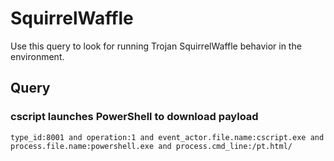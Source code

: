 # SquirrelWaffle

Use this query to look for running Trojan SquirrelWaffle behavior in the environment.

## Query

### cscript launches PowerShell to download payload

```
type_id:8001 and operation:1 and event_actor.file.name:cscript.exe and process.file.name:powershell.exe and process.cmd_line:/pt.html/

```
